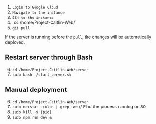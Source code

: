 1. `Login to Google Cloud`
2. `Navigate to the instance`
3. `SSH to the instance`
4. `cd /home/Project-Caitlin-Web/``
5. `git pull`

If the server is running before the `pull`, the changes will be automatically deployed.

## Restart server through Bash
6. `cd /home/Project-Caitlin-Web/server`
7. `sudo bash ./start_server.sh`

## Manual deployment
6. `cd /home/Project-Caitlin-Web/server`
7. `sudo netstat -tulpn | grep :80` // Find the process running on 80
8. `sudo kill -9 {pid}`
9. `sudo npm run dev &`
